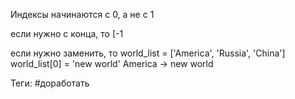 Индексы начинаются с 0, а не с 1


если нужно с конца, то [-1


если нужно заменить, то
world_list = ['America', 'Russia', 'China'] 
world_list[0] = 'new world'
America -> new world



Теги: #доработать